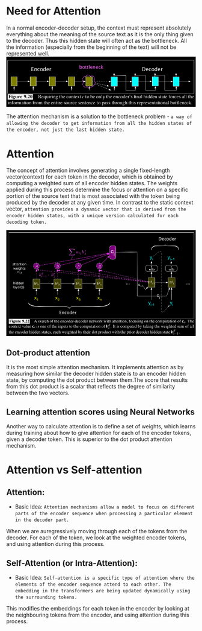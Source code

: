 # Need for Attention
In a normal encoder-decoder setup, the context must represent absolutely everything about the meaning of the source text as it is the only thing given to the decoder. Thus this hidden state will often act as the bottleneck. All the information (especially from the beginning of the text) will not be represented well.
![alt text](image-16.png)

The attention mechanism is a solution to the bottleneck problem - `a way of allowing the decoder to get information from all the hidden states of the encoder, not just the last hidden state.`

# Attention
The concept of attention involves generating a single fixed-length vector(context) for each token in the decoder, which is obtained by computing a weighted sum of all encoder hidden states. The weights applied during this process determine the focus or attention on a specific portion of the source text that is most associated with the token being produced by the decoder at any given time. In contrast to the static context vector, `attention provides a dynamic vector that is derived from the encoder hidden states, with a unique version calculated for each decoding token.`

![alt text](image-17.png)

## Dot-product attention
It is the most simple attention mechanism. It implements attention as by measuring how similar the decoder hidden state is to an encoder hidden state, by computing the dot product between them.The score that results from this dot product is a scalar that reflects the degree of similarity between the two vectors.

## Learning attention scores using Neural Networks
Another way to calculate attention is to define a set of weights, which learns during training about how to give attention for each of the encoder tokens, given a decoder token. This is superior to the dot product attention mechanism.

# Attention vs Self-attention

## Attention:
- Basic Idea: `Attention mechanisms allow a model to focus on different parts of the encoder sequence when processing a particular element in the decoder part.`

When we are auregressively moving through each of the tokens from the decoder. For each of the token, we look at the weighted encoder tokens, and using attention during this process.

## Self-Attention (or Intra-Attention):
- Basic Idea: `Self-attention is a specific type of attention where the elements of the encoder sequence attend to each other. The embedding in the transformers are being updated dynamically using the surrounding tokens.`

This modifies the embeddings for each token in the encoder by looking at the neighbouring tokens from the encoder, and using attention during this process.